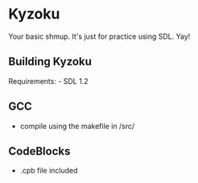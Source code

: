 Kyzoku
======

Your basic shmup. It's just for practice using SDL. Yay!


Building Kyzoku
---------------
Requirements:
	- SDL 1.2

GCC
---
- compile using the makefile in  /src/


CodeBlocks
----------
- .cpb file included
